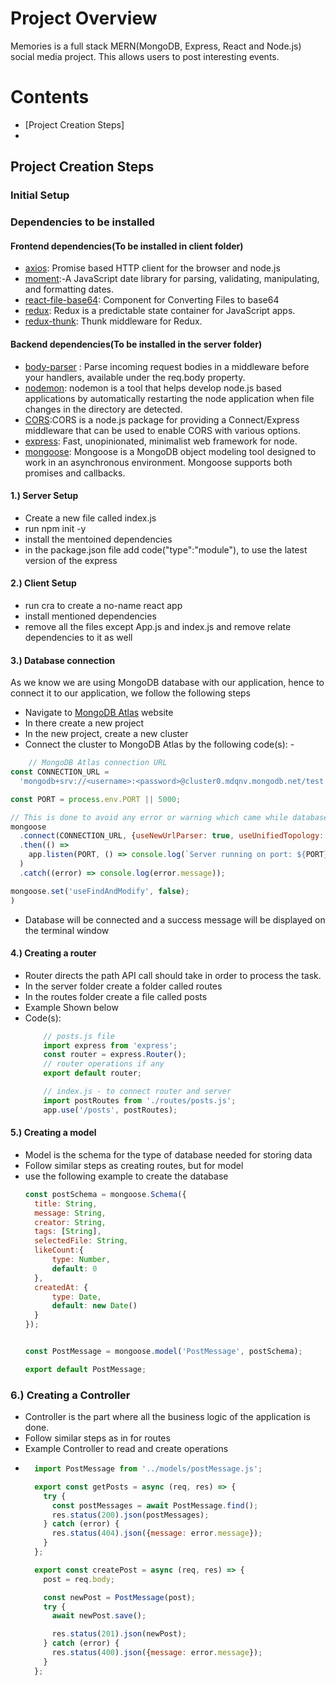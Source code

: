 # Project Overview
Memories is a full stack MERN(MongoDB, Express, React and Node.js) social media project. This allows users to post interesting events.  
# Contents 
- [Project Creation Steps]
- 
## Project Creation Steps 


### Initial Setup 
### Dependencies to be installed 
#### Frontend dependencies(To be installed in client folder)
- [axios](https://www.npmjs.com/package/axios): Promise based HTTP client for the browser and node.js
- [moment](https://www.npmjs.com/package/moment):-A JavaScript date library for parsing, validating, manipulating, and formatting dates.
- [react-file-base64](https://www.npmjs.com/package/react-file-base64): Component for Converting Files to base64
- [redux](https://www.npmjs.com/package/redux): Redux is a predictable state container for JavaScript apps.
- [redux-thunk](https://www.npmjs.com/package/redux-thunk): Thunk middleware for Redux.

#### Backend dependencies(To be installed in the server folder)
- [body-parser](https://www.npmjs.com/package/body-parser) : Parse incoming request bodies in a middleware before your handlers, available under the req.body property.
- [nodemon](https://www.npmjs.com/package/nodemon): nodemon is a tool that helps develop node.js based applications by automatically restarting the node application when file changes in the directory are detected.
- [CORS](https://www.npmjs.com/package/cors):CORS is a node.js package for providing a Connect/Express middleware that can be used to enable CORS with various options.
- [express](https://www.npmjs.com/package/express): Fast, unopinionated, minimalist web framework for node.
- [mongoose](https://www.npmjs.com/package/mongoose): Mongoose is a MongoDB object modeling tool designed to work in an asynchronous environment. Mongoose supports both promises and callbacks.

#### 1.) Server Setup
- Create a new file called index.js 
- run npm init -y
- install the mentoined dependencies
- in the package.json file add code("type":"module"), to use the latest version of the express 

#### 2.) Client Setup 
- run cra to create a no-name react app 
- install mentioned dependencies
- remove all the files except App.js and index.js and remove relate dependencies to it as well


#### 3.) Database connection 
As we know we are using MongoDB database with our application, hence to connect it to our application, we follow the following steps
- Navigate to [MongoDB Atlas](https://www.mongodb.com/cloud/atlas) website 
- In there create a new project
- In the new project, create a new cluster
- Connect the cluster to MongoDB Atlas by the following code(s): - 
```javascript
    // MongoDB Atlas connection URL
const CONNECTION_URL =
  'mongodb+srv://<username>:<password>@cluster0.mdqnv.mongodb.net/test';

const PORT = process.env.PORT || 5000;

// This is done to avoid any error or warning which came while database was connected to server
mongoose
  .connect(CONNECTION_URL, {useNewUrlParser: true, useUnifiedTopology: true})
  .then(() =>
    app.listen(PORT, () => console.log(`Server running on port: ${PORT}`))
  )
  .catch((error) => console.log(error.message));

mongoose.set('useFindAndModify', false);
)
```
- Database will be connected and a success message will be displayed on the terminal window


#### 4.) Creating a router 
- Router directs the path API call should take in order to process the task. 
- In the server folder create a folder called routes
- In the routes folder create a file called posts
- Example Shown below
- Code(s): 
    ```javascript
        // posts.js file 
        import express from 'express';
        const router = express.Router();
        // router operations if any 
        export default router;

        // index.js - to connect router and server
        import postRoutes from './routes/posts.js';
        app.use('/posts', postRoutes);
    ```

#### 5.) Creating a model
- Model is the schema for the type of database needed for storing data
- Follow similar steps as creating routes, but for model 
- use the following example to create the database
    ```javascript
    const postSchema = mongoose.Schema({
      title: String,
      message: String,
      creator: String, 
      tags: [String], 
      selectedFile: String,
      likeCount:{
          type: Number,
          default: 0
      },
      createdAt: {
          type: Date,
          default: new Date()
      } 
    });


    const PostMessage = mongoose.model('PostMessage', postSchema);

    export default PostMessage;
    ```

### 6.) Creating a Controller 
- Controller is the part where all the business logic of the application is done. 
- Follow similar steps as in for routes 
- Example Controller to read and create operations
- ```javascript
    import PostMessage from '../models/postMessage.js';

    export const getPosts = async (req, res) => {
      try {
        const postMessages = await PostMessage.find();
        res.status(200).json(postMessages);
      } catch (error) {
        res.status(404).json({message: error.message});
      }
    };

    export const createPost = async (req, res) => {
      post = req.body;

      const newPost = PostMessage(post);
      try {
        await newPost.save();

        res.status(201).json(newPost);
      } catch (error) {
        res.status(400).json({message: error.message});
      }
    };
  ```

  